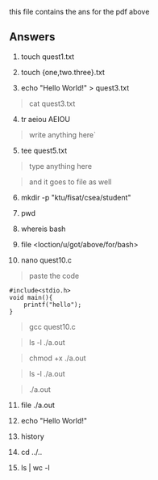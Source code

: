 this file contains the ans for the pdf above

## Answers

1. touch quest1.txt

2. touch {one,two.three}.txt

3. echo "Hello World!" > quest3.txt
> cat quest3.txt

4. tr aeiou AEIOU
> write anything here`

5. tee quest5.txt
> type anything here

> and it goes to file as well

6. mkdir -p "ktu/fisat/csea/student"

7. pwd

8. whereis bash

9. file <loction/u/got/above/for/bash>

10. nano quest10.c

> paste the code
```
#include<stdio.h>
void main(){
	printf("hello");
}
```
> gcc quest10.c

> ls -l ./a.out

> chmod +x ./a.out

> ls -l ./a.out

> ./a.out


11. file ./a.out

12. echo "Hello World!"

13. history

14. cd ../..

15. ls | wc -l












